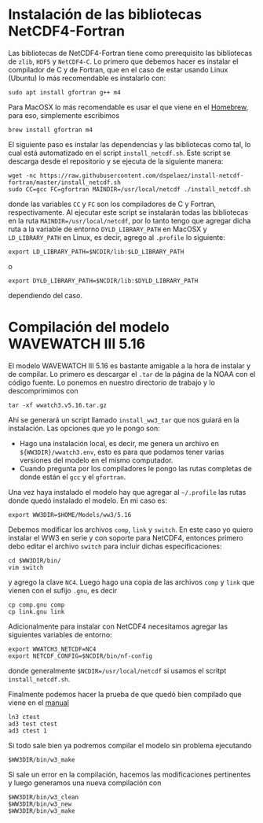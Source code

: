# Instalación de las bibliotecas NetCDF4-Fortran

Las bibliotecas de NetCDF4-Fortran tiene como prerequisito las bibliotecas de
`zlib`, `HDF5` y `NetCDF4-C`. Lo primero que debemos hacer es instalar el
compilador de C y de Fortran, que en el caso de estar usando Linux (Ubuntu) lo
más recomendable es instalarlo con:

```
sudo apt install gfortran g++ m4
```

Para MacOSX lo más recomendable es usar el que viene en el
[Homebrew](https://brew.sh/index_es), para eso, simplemente escribimos

```
brew install gfortran m4
```

El siguiente paso es instalar las dependencias y las bibliotecas como tal, lo
cual está automatizado en el script `install_netcdf.sh`. Este script se descarga
desde el repositorio y se ejecuta de la siguiente manera:

```
wget -nc https://raw.githubusercontent.com/dspelaez/install-netcdf-fortran/master/install_netcdf.sh
sudo CC=gcc FC=gfortran MAINDIR=/usr/local/netcdf ./install_netcdf.sh
```

donde las variables `CC` y `FC` son los compiladores de C y Fortran,
respectivamente.  Al ejecutar este script se instalarán todas las bibliotecas en
la ruta `MAINDIR=/usr/local/netcdf`, por lo tanto tengo que agregar dicha ruta a
la variable de entorno `DYLD_LIBRARY_PATH` en MacOSX y `LD_LIBRARY_PATH` en
Linux, es decir, agrego al `.profile` lo siguiente:

```
export LD_LIBRARY_PATH=$NCDIR/lib:$LD_LIBRARY_PATH
```

o

```
export DYLD_LIBRARY_PATH=$NCDIR/lib:$DYLD_LIBRARY_PATH
```

dependiendo del caso.


# Compilación del modelo WAVEWATCH III 5.16 
El modelo WAVEWATCH III 5.16 es bastante amigable a la hora de instalar y de
compilar. Lo primero es descargar el `.tar` de la página de la NOAA con el
código fuente. Lo ponemos en nuestro directorio de trabajo y lo descomprimimos
con 

```
tar -xf wwatch3.v5.16.tar.gz
```

Ahí se generará un script llamado `install_ww3_tar` que nos guiará en la
instalación. Las opciones que yo le pongo son:

- Hago una instalación local, es decir, me genera un archivo en
  `${WW3DIR}/wwatch3.env`, esto es para que podamos tener varias versiones del
  modelo en el mismo computador.
- Cuando pregunta por los compiladores le pongo las rutas completas de donde
  están el `gcc` y el `gfortran`.

Una vez haya instalado el modelo hay que agregar al `~/.profile` las rutas donde
quedó instalado el modelo. En mi caso es:

```
export WW3DIR=$HOME/Models/ww3/5.16
```

Debemos modificar los archivos `comp`, `link` y `switch`. En este caso yo quiero
instalar el WW3 en serie y con soporte para NetCDF4, entonces primero debo
editar el archivo `switch` para incluir dichas especificaciones:

```
cd $WW3DIR/bin/
vim switch
```

y agrego la clave `NC4`. Luego hago una copia de las archivos `comp` y `link`
que vienen con el sufijo `.gnu`, es decir

```
cp comp.gnu comp
cp link.gnu link
```

Adicionalmente para instalar con NetCDF4 necesitamos agregar las siguientes
variables de entorno:

```
export WWATCH3_NETCDF=NC4
export NETCDF_CONFIG=$NCDIR/bin/nf-config
```

donde generalmente `$NCDIR=/usr/local/netcdf` si usamos el scritpt `install_netcdf.sh`.

Finalmente podemos hacer la prueba de que quedó bien compilado que viene en el [manual](http://polar.ncep.noaa.gov/waves/wavewatch/manual.v5.16.pdf)

```
ln3 ctest
ad3 test ctest
ad3 ctest 1
```

Si todo sale bien ya podremos compilar el modelo sin problema ejecutando

```
$WW3DIR/bin/w3_make
```

Si sale un error en la compilación, hacemos las modificaciones pertinentes y
luego generamos una nueva compilación con

```
$WW3DIR/bin/w3_clean
$WW3DIR/bin/w3_new
$WW3DIR/bin/w3_make
```
